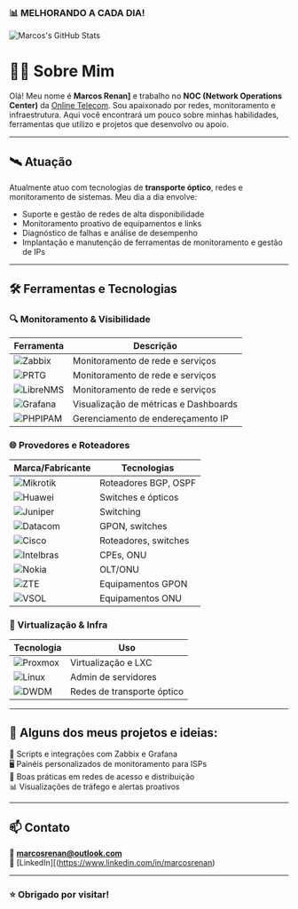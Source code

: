 ### 📊 MELHORANDO A CADA DIA!

![Marcos's GitHub Stats](https://github-readme-stats.vercel.app/api?username=marcosmororo&show_icons=true&theme=dracula)

# 👨‍💻 Sobre Mim

Olá! Meu nome é **Marcos Renan]** e trabalho no **NOC (Network Operations Center)** da [Online Telecom](https://www.onlinetelecom.com.br). Sou apaixonado por redes, monitoramento e infraestrutura. Aqui você encontrará um pouco sobre minhas habilidades, ferramentas que utilizo e projetos que desenvolvo ou apoio.

---

## 🛰️ Atuação

Atualmente atuo com tecnologias de **transporte óptico**, redes e monitoramento de sistemas. Meu dia a dia envolve:

- Suporte e gestão de redes de alta disponibilidade
- Monitoramento proativo de equipamentos e links
- Diagnóstico de falhas e análise de desempenho
- Implantação e manutenção de ferramentas de monitoramento e gestão de IPs

---

## 🛠️ Ferramentas e Tecnologias

### 🔍 Monitoramento & Visibilidade

| Ferramenta  | Descrição                         |
|-------------|-----------------------------------|
| ![Zabbix](https://img.shields.io/badge/Zabbix-Enable-red?logo=zabbix&logoColor=white) | Monitoramento de rede e serviços |
| ![PRTG](https://img.shields.io/badge/PRTG-Monitoring-yellow?logo=prtg&logoColor=white) | Monitoramento de rede e serviços |
| ![LibreNMS](https://img.shields.io/badge/LibreNMS-Network-blue?logo=librenms&logoColor=white) | Monitoramento de rede e serviços |
| ![Grafana](https://img.shields.io/badge/Grafana-Dashboards-orange?logo=grafana&logoColor=white) | Visualização de métricas e Dashboards |
| ![PHPIPAM](https://img.shields.io/badge/PHPIPAM-IPAM-lightgrey?logo=php&logoColor=white) | Gerenciamento de endereçamento IP |

### 🌐 Provedores e Roteadores

| Marca/Fabricante | Tecnologias |
|------------------|-------------|
| ![Mikrotik](https://img.shields.io/badge/Mikrotik-RouterOS-pink?logo=mikrotik&logoColor=white) | Roteadores BGP, OSPF |
| ![Huawei](https://img.shields.io/badge/Huawei-Enterprise-red?logo=huawei&logoColor=white) | Switches e ópticos |
| ![Juniper](https://img.shields.io/badge/Juniper-Networks-blue?logo=juniper&logoColor=white) | Switching |
| ![Datacom](https://img.shields.io/badge/Datacom-Fibra-green?logo=datacom&logoColor=white) | GPON, switches |
| ![Cisco](https://img.shields.io/badge/Cisco-Networking-blue?logo=cisco&logoColor=white) | Roteadores, switches |
| ![Intelbras](https://img.shields.io/badge/Intelbras-CPEs-brightgreen) | CPEs, ONU |
| ![Nokia](https://img.shields.io/badge/Nokia-Fiber-lightblue) | OLT/ONU |
| ![ZTE](https://img.shields.io/badge/ZTE-OLT%2FONU-darkblue?logo=zte&logoColor=white) | Equipamentos GPON |
| ![VSOL](https://img.shields.io/badge/VSOL-GPON-darkred?logoColor=white) | Equipamentos ONU |

### 🧠 Virtualização & Infra

| Tecnologia | Uso |
|------------|-----|
| ![Proxmox](https://img.shields.io/badge/Proxmox-VE-orange?logo=proxmox&logoColor=white) | Virtualização e LXC |
| ![Linux](https://img.shields.io/badge/Linux-Server-black?logo=linux) | Admin de servidores |
| ![DWDM](https://img.shields.io/badge/DWDM-Optical-blueviolet) | Redes de transporte óptico |

---

## 📌 Alguns dos meus projetos e ideias:

🔧 Scripts e integrações com Zabbix e Grafana  
🖥️ Painéis personalizados de monitoramento para ISPs  
📡 Boas práticas em redes de acesso e distribuição  
📊 Visualizações de tráfego e alertas proativos  

---

## 📫 Contato

📧 **marcosrenan@outlook.com**  
🔗 [LinkedIn][(https://www.linkedin.com/in/marcosrenan) 


---

### ⭐ Obrigado por visitar!

